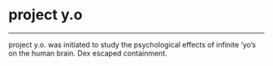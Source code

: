 # project y.o

---

project y.o. was initiated to study the psychological effects of infinite ‘yo’s on the human brain. Dex escaped containment.